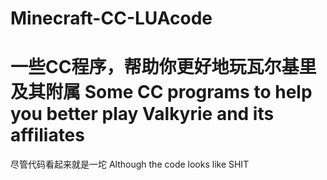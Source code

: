 # Minecraft-CC-LUAcode
# 一些CC程序，帮助你更好地玩瓦尔基里及其附属 Some CC programs to help you better play Valkyrie and its affiliates
尽管代码看起来就是一坨 Although the code looks like SHIT
